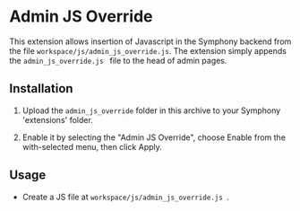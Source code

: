 # Admin JS Override

This extension allows insertion of Javascript in the Symphony backend from the file
`workspace/js/admin_js_override.js`. The extension simply appends the
`admin_js_override.js ` file to the head of admin pages.


## Installation

1. Upload the `admin_js_override` folder in this archive to your Symphony 
   'extensions' folder.

2. Enable it by selecting the "Admin JS Override", choose Enable from the 
   with-selected menu, then click Apply.


## Usage

- Create a JS file at `workspace/js/admin_js_override.js `.
